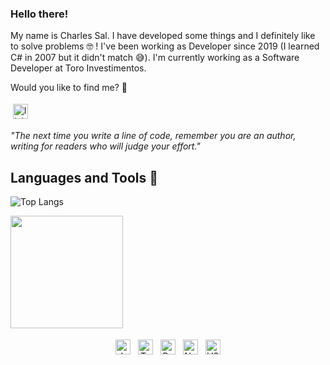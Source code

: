 ### Hello there!

My name is Charles Sal. I have developed some things and I definitely like to solve problems 🤓 ! I've been working as Developer since 2019 (I learned C# in 2007 but it didn't match 😅). I'm currently working as a Software Developer at Toro Investimentos.

Would you like to find me? 🔎
<p>
<a href="https://linkedin.com/in/charles-sal" target="_blank" rel="noopener noreferrer"> <img src="https://img.shields.io/badge/LinkedIn-0077B5?style=for-the-badge&logo=linkedin&logoColor=white" alt="linkedin" height="24" style="vertical-align:top; margin:4px;"></a>
</p>

<i>"The next time you write a line of code, remember you are an author, writing for readers who will judge your effort."</i>
   
## Languages and Tools 🧰
![Top Langs](https://github-readme-stats.vercel.app/api/top-langs/?username=cbsalt&theme=dracula&hide=TSQL)

<p><img height="180em" src="https://github-readme-stats.vercel.app/api?username=cbsalt&show_icons=true&hide_border=true&&count_private=true&include_all_commits=true&theme=dracula" /></p>

<p align="center">
<img src="https://img.shields.io/badge/JavaScript-F7DF1E?style=for-the-badge&logo=javascript&logoColor=black" alt="JavaScript" height="24" style="vertical-align:top; margin:4px">
<img src="https://img.shields.io/badge/typescript-%23007ACC.svg?&style=for-the-badge&logo=typescript&logoColor=black" alt="TypeScript" height="24" style="vertical-align:top; margin:4px">
<img src="https://img.shields.io/badge/React-20232A?style=for-the-badge&logo=react&logoColor=61DAFB" alt="React" height="24" style="vertical-align:top; margin:4px">
<img src="https://img.shields.io/badge/Node.js-43853D?style=for-the-badge&logo=node.js&logoColor=white" alt="NodeJS" height="24" style="vertical-align:top; margin:4px">
<img src="https://img.shields.io/badge/Visual_Studio_Code-0078D4?style=for-the-badge&logo=visual%20studio%20code&logoColor=white" alt="VS Code" height="24" style="vertical-align:top; margin:4px">
</p>

<!--
**cbsalt/cbsalt** is a ✨ _special_ ✨ repository because its `README.md` (this file) appears on your GitHub profile.

Here are some ideas to get you started:

- 🔭 I’m currently working on ...
- 🌱 I’m currently learning ...
- 👯 I’m looking to collaborate on ...
- 🤔 I’m looking for help with ...
- 💬 Ask me about ...
- 📫 How to reach me: ...
- 😄 Pronouns: ...
- ⚡ Fun fact: ...
-->
